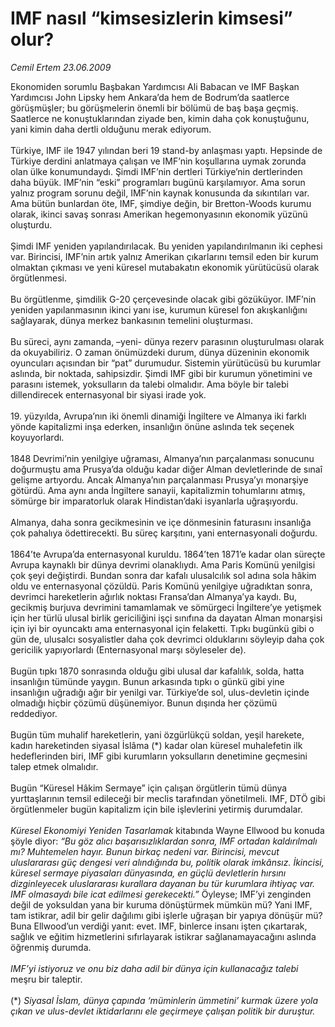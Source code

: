 # IMF nasıl “kimsesizlerin kimsesi” olur?

*Cemil Ertem 23.06.2009*

<div class="taraf_structure_2col_1zq">
<div class="margen_n">



 <p>Ekonomiden sorumlu Başbakan Yardımcısı Ali Babacan ve IMF Başkan Yardımcısı John Lipsky hem Ankara’da hem de Bodrum’da saatlerce görüşmüşler; bu görüşmelerin önemli bir bölümü de baş başa geçmiş. Saatlerce ne konuştuklarından ziyade ben, kimin daha çok konuştuğunu, yani kimin daha dertli olduğunu merak ediyorum. <br/><br/>Türkiye, IMF ile 1947 yılından beri 19 stand-by anlaşması yaptı. Hepsinde de Türkiye derdini anlatmaya çalışan ve IMF’nin koşullarına uymak zorunda olan ülke konumundaydı. Şimdi IMF’nin dertleri Türkiye’nin dertlerinden daha büyük. IMF’nin “eski” programları bugünü karşılamıyor. Ama sorun yalnız program sorunu değil, IMF’nin kaynak konusunda da sıkıntıları var. Ama bütün bunlardan öte, IMF, şimdiye değin, bir Bretton-Woods kurumu olarak, ikinci savaş sonrası Amerikan hegemonyasının ekonomik yüzünü oluşturdu. <br/><br/>Şimdi IMF yeniden yapılandırılacak. Bu yeniden yapılandırılmanın iki cephesi var. Birincisi, IMF’nin artık yalnız Amerikan çıkarlarını temsil eden bir kurum olmaktan çıkması ve yeni küresel mutabakatın ekonomik yürütücüsü olarak örgütlenmesi. <br/><br/>Bu örgütlenme, şimdilik G-20 çerçevesinde olacak gibi gözüküyor. IMF’nin yeniden yapılanmasının ikinci yanı ise, kurumun küresel fon akışkanlığını sağlayarak, dünya merkez bankasının temelini oluşturması. <br/><br/>Bu süreci, aynı zamanda, –yeni- dünya rezerv parasının oluşturulması olarak da okuyabiliriz. O zaman önümüzdeki durum, dünya düzeninin ekonomik oyuncuları açısından bir “pat” durumudur. Sistemin yürütücüsü bu kurumlar aslında, bir noktada, sahipsizdir. Şimdi IMF gibi bir kurumun yönetimini ve parasını istemek, yoksulların da talebi olmalıdır. Ama böyle bir talebi dillendirecek enternasyonal bir siyasi irade yok. <br/><br/>19. yüzyılda, Avrupa’nın iki önemli dinamiği İngiltere ve Almanya iki farklı yönde kapitalizmi inşa ederken, insanlığın önüne aslında tek seçenek koyuyorlardı. <br/><br/>1848 Devrimi’nin yenilgiye uğraması, Almanya’nın parçalanması sonucunu doğurmuştu ama Prusya’da olduğu kadar diğer Alman devletlerinde de sınaî gelişme artıyordu. Ancak Almanya’nın parçalanması Prusya’yı monarşiye götürdü. Ama aynı anda İngiltere sanayii, kapitalizmin tohumlarını atmış, sömürge bir imparatorluk olarak Hindistan’daki isyanlarla uğraşıyordu. <br/><br/>Almanya, daha sonra gecikmesinin ve içe dönmesinin faturasını insanlığa çok pahalıya ödettirecekti. Bu süreç karşıtını, yani enternasyonali doğurdu. <br/><br/>1864’te Avrupa’da enternasyonal kuruldu. 1864’ten 1871’e kadar olan süreçte Avrupa kaynaklı bir dünya devrimi olanaklıydı. Ama Paris Komünü yenilgisi çok şeyi değiştirdi. Bundan sonra dar kafalı ulusalcılık sol adına sola hâkim oldu ve enternasyonal çözüldü. Paris Komünü yenilgiye uğradıktan sonra, devrimci hareketlerin ağırlık noktası Fransa’dan Almanya’ya kaydı. Bu, gecikmiş burjuva devrimini tamamlamak ve sömürgeci İngiltere’ye yetişmek için her türlü ulusal birlik gericiliğini işçi sınıfına da dayatan Alman monarşisi için iyi bir oyuncaktı ama enternasyonal için felaketti. Tıpkı bugünkü gibi o gün de, ulusalcı sosyalistler daha çok devrimci olduklarını söyleyip daha çok gericilik yapıyorlardı (Enternasyonal marşı söyleseler de). <br/><br/>Bugün tıpkı 1870 sonrasında olduğu gibi ulusal dar kafalılık, solda, hatta insanlığın tümünde yaygın. Bunun arkasında tıpkı o günkü gibi yine insanlığın uğradığı ağır bir yenilgi var. Türkiye’de sol, ulus-devletin içinde olmadığı hiçbir çözümü düşünemiyor. Bunun dışında her çözümü reddediyor. <br/><br/>Bugün tüm muhalif hareketlerin, yani özgürlükçü soldan, yeşil harekete, kadın hareketinden siyasal İslâma (*) kadar olan küresel muhalefetin ilk hedeflerinden biri, IMF gibi kurumların yoksulların denetimine geçmesini talep etmek olmalıdır. <br/><br/>Bugün “Küresel Hâkim Sermaye” için çalışan örgütlerin tümü dünya yurttaşlarının temsil edileceği bir meclis tarafından yönetilmeli. IMF, DTÖ gibi örgütlenmeler bugün kapitalizm için bile işlevlerini yetirmiş durumdalar. <i><br/><br/>Küresel Ekonomiyi Yeniden Tasarlamak</i> kitabında Wayne Ellwood bu konuda şöyle diyor: <i>“Bu göz alıcı başarısızlıklardan sonra, IMF ortadan kaldırılmalı mı? Muhtemelen hayır. Bunun birkaç nedeni var. Birincisi, mevcut uluslararası güç dengesi veri alındığında bu, politik olarak imkânsız. İkincisi, küresel sermaye piyasaları dünyasında, en güçlü devletlerin hırsını dizginleyecek uluslararası kurallara dayanan bu tür kurumlara ihtiyaç var. IMF olmasaydı bile icat edilmesi gerekecekti.”</i> Öyleyse; IMF’yi zenginden değil de yoksuldan yana bir kuruma dönüştürmek mümkün mü? Yani IMF, tam istikrar, adil bir gelir dağılımı gibi işlerle uğraşan bir yapıya dönüşür mü? Buna Ellwood’un verdiği yanıt: evet. IMF, binlerce insanı işten çıkartarak, sağlık ve eğitim hizmetlerini sıfırlayarak istikrar sağlanamayacağını aslında öğrenmiş durumda. <i><br/><br/>IMF’yi istiyoruz ve onu biz daha adil bir dünya için kullanacağız talebi</i> meşru bir taleptir. <br/><br/>(*) <i>Siyasal İslam, dünya çapında ‘müminlerin ümmetini’ kurmak üzere yola çıkan ve ulus-devlet iktidarlarını ele geçirmeye çalışan politik bir duruştur.</i></p>
<br/>
<br/>
<br/>



<br/>


<div id="taraf_not">
</div>

</div>


</div>
